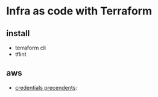 # Infra as code with Terraform

## install
- terraform cli
- tflint


## aws

- [credentials precendents](https://docs.aws.amazon.com/cli/latest/userguide/cli-chap-configure.html#configure-precedence): 